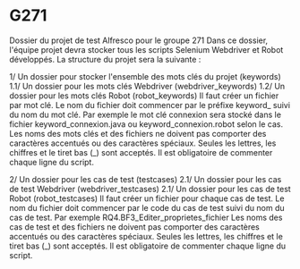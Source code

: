 # G271
Dossier du projet de test Alfresco pour le groupe 271
Dans ce dossier, l'équipe projet devra stocker tous les scripts Selenium Webdriver et Robot développés.
La structure du projet sera la suivante :

1/ Un dossier pour stocker l'ensemble des mots clés du projet (keywords)
  1.1/ Un dossier pour les mots clés Webdriver (webdriver_keywords)
  1.2/ Un dossier pour les mots clés Robot (robot_keywords)
Il faut créer un fichier par mot clé. Le nom du fichier doit commencer par le préfixe keyword_ suivi du nom du mot clé. 
Par exemple le mot clé connexion sera stocké dans le fichier keyword_connexion.java ou keyword_connexion.robot selon le cas.
Les noms des mots clés et des fichiers ne doivent pas comporter des caractères accentués ou des caractères spéciaux. Seules les lettres, les chiffres et le tiret bas (_) sont acceptés.
Il est obligatoire de commenter chaque ligne du script.

2/ Un dossier pour les cas de test (testcases)
  2.1/ Un dossier pour les cas de test Webdriver (webdriver_testcases)
  2.1/ Un dossier pour les cas de test Robot (robot_testcases)
Il faut créer un fichier pour chaque cas de test. Le nom du fichier doit commencer par le code du cas de test suivi du nom du cas de test.
Par exemple RQ4.BF3_Editer_proprietes_fichier
Les noms des cas de test et des fichiers ne doivent pas comporter des caractères accentués ou des caractères spéciaux. Seules les lettres, les chiffres et le tiret bas (_) sont acceptés.
Il est obligatoire de commenter chaque ligne du script.
  
  
  
